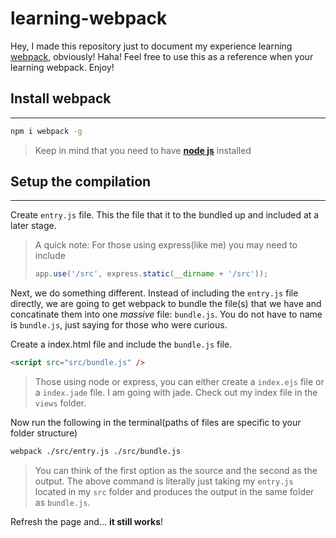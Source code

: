 # learning-webpack

Hey, I made this repository just to document my experience learning [webpack](http://webpack.github.io), obviously! Haha!
Feel free to use this as a reference when your learning webpack. Enjoy!

## Install webpack
------------------

```bash
npm i webpack -g
```
> Keep in mind that you need to have **[node js](http://nodejs.org)** installed

## Setup the compilation
-------------------------

Create ``entry.js`` file. This the file that it to the bundled up and included at a later stage.

> A quick note: For those using express(like me) you may need to include
> ```javascript
> app.use('/src', express.static(__dirname + '/src'));
> ```

Next, we do something different. Instead of including the ``entry.js`` file directly, we are going to get webpack
to bundle the file(s) that we have and concatinate them into one _massive_ file: ``bundle.js``. You do not have to
name is ``bundle.js``, just saying for those who were curious.

Create a index.html file and include the ``bundle.js`` file.

```html
<script src="src/bundle.js" />
```

> Those using node or express, you can either create a ``index.ejs`` file or a ``index.jade`` file.
> I am going with jade. Check out my index file in the ``views`` folder.

Now run the following in the terminal(paths of files are specific to your folder structure)
```bash
webpack ./src/entry.js ./src/bundle.js
```
> You can think of the first option as the source and the second as the output. The above command is literally just taking
> my ``entry.js`` located in my ``src`` folder and produces the output in the same folder as ``bundle.js``.

Refresh the page and... **it still works**!
